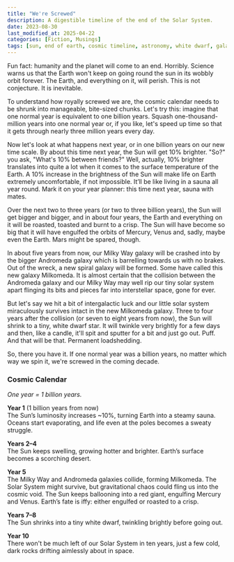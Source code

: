 ```yaml
---
title: "We're Screwed"
description: A digestible timeline of the end of the Solar System.
date: 2023-08-30
last_modified_at: 2025-04-22
categories: [Fiction, Musings]
tags: [sun, end of earth, cosmic timeline, astronomy, white dwarf, galaxy, billion years]
---
```


Fun fact: humanity and the planet will come to an end. Horribly. Science warns us that the Earth won't keep on going round the sun in its wobbly orbit forever. The Earth, and everything on it, will perish. This is not conjecture. It is inevitable.

To understand how royally screwed we are, the cosmic calendar needs to be shrunk into manageable, bite-sized chunks. Let's try this: imagine that one normal year is equivalent to one billion years. Squash one-thousand-million years into one normal year or, if you like, let's speed up time so that it gets through nearly three million years every day. 

Now let's look at what happens next year, or in one billion years on our new time scale. By about this time next year, the Sun will get 10% brighter. "So?" you ask, "What's 10% between friends?" Well, actually, 10% brighter translates into quite a lot when it comes to the surface temperature of the Earth. A 10% increase in the brightness of the Sun will make life on Earth extremely uncomfortable, if not impossible. It’ll be like living in a sauna all year round. Mark it on your year planner: this time next year, sauna with mates.

Over the next two to three years (or two to three billion years), the Sun will get bigger and bigger, and in about four years, the Earth and everything on it will be roasted, toasted and burnt to a crisp. The Sun will have become so big that it will have engulfed the orbits of Mercury, Venus and, sadly, maybe even the Earth. Mars might be spared, though.

In about five years from now, our Milky Way galaxy will be crashed into by the bigger Andromeda galaxy which is barrelling towards us with no brakes. Out of the wreck, a new spiral galaxy will be formed. Some have called this new galaxy Milkomeda. It is almost certain that the collision between the Andromeda galaxy and our Milky Way may well rip our tiny solar system apart flinging its bits and pieces far into interstellar space, gone for ever.

But let's say we hit a bit of intergalactic luck and our little solar system miraculously survives intact in the new Milkomeda galaxy. Three to four years after the collision (or seven to eight years from now), the Sun will shrink to a tiny, white dwarf star. It will twinkle very brightly for a few days and then, like a candle, it'll spit and sputter for a bit and just go out. Puff. And that will be that. Permanent loadshedding.

So, there you have it. If one normal year was a billion years, no matter which way we spin it, we're screwed in the coming decade.

### Cosmic Calendar
*One year = 1 billion years.*

**Year 1** (1 billion years from now) \
The Sun’s luminosity increases ~10%, turning Earth into a steamy sauna. Oceans start evaporating, and life even at the poles becomes a sweaty struggle. 

**Years 2–4** \
The Sun keeps swelling, growing hotter and brighter. Earth’s surface becomes a scorching desert.

**Year 5** \
The Milky Way and Andromeda galaxies collide, forming Milkomeda. The Solar System might survive, but gravitational chaos could fling us into the cosmic void. The Sun keeps ballooning into a red giant, engulfing Mercury and Venus. Earth’s fate is iffy: either engulfed or roasted to a crisp.

**Years 7–8** \
The Sun shrinks into a tiny white dwarf, twinkling brightly before going out.

**Year 10** \
There won't be much left of our Solar System in ten years, just a few cold, dark rocks drifting aimlessly about in space.
